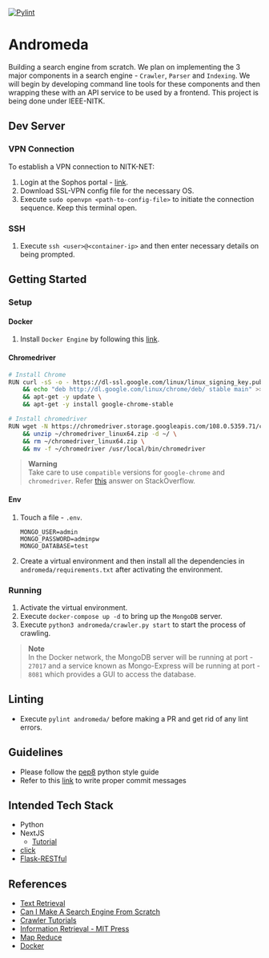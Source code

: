 [![Pylint](https://github.com/Rohan-Kamat/Andromeda/actions/workflows/pylint.yml/badge.svg)](https://github.com/Rohan-Kamat/Andromeda/actions/workflows/pylint.yml)

# Andromeda
Building a search engine from scratch. We plan on implementing the 3 major components in a search engine - `Crawler`, `Parser` and `Indexing`. We will begin by developing command line tools for these components and then wrapping these with an API service to be used by a frontend. This project is being done under IEEE-NITK.

## Dev Server
### VPN Connection
To establish a VPN connection to NITK-NET:
1. Login at the Sophos portal - [link](https://vpnportal.nitk.ac.in).
2. Download SSL-VPN config file for the necessary OS.
3. Execute `sudo openvpn <path-to-config-file>` to initiate the connection sequence. Keep this terminal open.

### SSH
1. Execute `ssh <user>@<container-ip>` and then enter necessary details on being prompted.

## Getting Started
### Setup
#### Docker
1. Install `Docker Engine` by following this [link](https://docs.docker.com/engine/install/ubuntu/).

#### Chromedriver
```bash
# Install Chrome
RUN curl -sS -o - https://dl-ssl.google.com/linux/linux_signing_key.pub | apt-key add \
    && echo "deb http://dl.google.com/linux/chrome/deb/ stable main" >> /etc/apt/sources.list.d/google-chrome.list \
    && apt-get -y update \
    && apt-get -y install google-chrome-stable

# Install chromedriver
RUN wget -N https://chromedriver.storage.googleapis.com/108.0.5359.71/chromedriver_linux64.zip -P ~/ \
    && unzip ~/chromedriver_linux64.zip -d ~/ \
    && rm ~/chromedriver_linux64.zip \
    && mv -f ~/chromedriver /usr/local/bin/chromedriver
```
> **Warning** <br />
> Take care to use `compatible` versions for `google-chrome` and `chromedriver`. Refer [this](https://stackoverflow.com/a/55266105/15333904) answer on StackOverflow.

#### Env
1. Touch a file - `.env`. 
    ```.env
    MONGO_USER=admin
    MONGO_PASSWORD=adminpw
    MONGO_DATABASE=test
    ```
2. Create a virtual environment and then install all the dependencies in `andromeda/requirements.txt` after activating the environment.

### Running
1. Activate the virtual environment.
2. Execute `docker-compose up -d` to bring up the `MongoDB` server.
3. Execute `python3 andromeda/crawler.py start` to start the process of crawling.

> **Note** <br />
> In the Docker network, the MongoDB server will be running at port - `27017` and a service known as Mongo-Express will be running at port - `8081` which provides a GUI to access the database.

## Linting
- Execute `pylint andromeda/` before making a PR and get rid of any lint errors.

## Guidelines
- Please follow the [pep8](https://peps.python.org/pep-0008/) python style guide
- Refer to this [link](https://cbea.ms/git-commit/) to write proper commit messages

## Intended Tech Stack
- Python
- NextJS
    - [Tutorial](https://youtube.com/playlist?list=PL4cUxeGkcC9g9gP2onazU5-2M-AzA8eBw)
- [click](https://click.palletsprojects.com/en/8.1.x/)
- [Flask-RESTful](https://flask-restful.readthedocs.io/en/latest/)

## References
- [Text Retrieval](https://www.coursera.org/learn/text-retrieval/home/info)
- [Can I Make A Search Engine From Scratch](https://www.youtube.com/watch?v=Mwa4aphsJGI)
- [Crawler Tutorials](https://youtube.com/playlist?list=PL6gx4Cwl9DGA8Vys-f48mAH9OKSUyav0q)
- [Information Retrieval - MIT Press](https://mitmecsept.files.wordpress.com/2018/05/stefan-bc3bcttcher-charles-l-a-clarke-gordon-v-cormack-information-retrieval-implementing-and-evaluating-search-engines-2010-mit.pdf)
- [Map Reduce](https://youtu.be/b-IvmXoO0bU)
- [Docker](https://youtu.be/3c-iBn73dDE)
